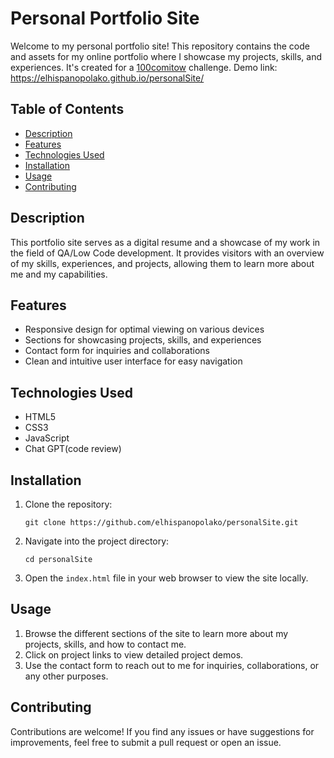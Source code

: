 
# Personal Portfolio Site

Welcome to my personal portfolio site! This repository contains the code and assets for my online portfolio where I showcase my projects, skills, and experiences. It's created for a [100comitow](https://100commitow.pl/repozytoria) challenge.
Demo link: https://elhispanopolako.github.io/personalSite/

## Table of Contents

- [Description](#description)
- [Features](#features)
- [Technologies Used](#technologies-used)
- [Installation](#installation)
- [Usage](#usage)
- [Contributing](#contributing)

## Description

This portfolio site serves as a digital resume and a showcase of my work in the field of QA/Low Code development. It provides visitors with an overview of my skills, experiences, and projects, allowing them to learn more about me and my capabilities.

## Features

- Responsive design for optimal viewing on various devices
- Sections for showcasing projects, skills, and experiences
- Contact form for inquiries and collaborations
- Clean and intuitive user interface for easy navigation

## Technologies Used

- HTML5
- CSS3
- JavaScript
- Chat GPT(code review) 
## Installation

1. Clone the repository:

   ```
   git clone https://github.com/elhispanopolako/personalSite.git
   ```

2. Navigate into the project directory:

   ```
   cd personalSite
   ```

3. Open the `index.html` file in your web browser to view the site locally.

## Usage

1. Browse the different sections of the site to learn more about my projects, skills, and how to contact me.
2. Click on project links to view detailed project demos.
3. Use the contact form to reach out to me for inquiries, collaborations, or any other purposes.

## Contributing

Contributions are welcome! If you find any issues or have suggestions for improvements, feel free to submit a pull request or open an issue.
